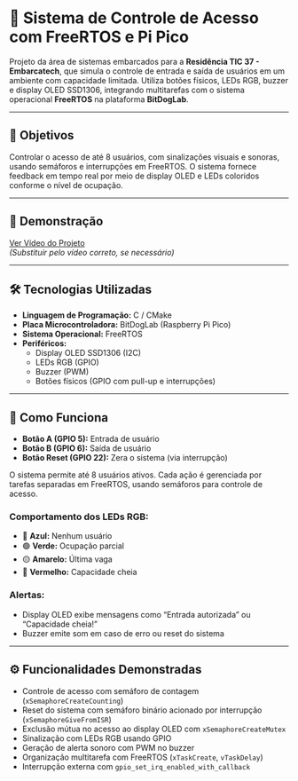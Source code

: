 # 🔐 **Sistema de Controle de Acesso com FreeRTOS e Pi Pico**

Projeto da área de sistemas embarcados para a **Residência TIC 37 - Embarcatech**, que simula o controle de entrada e saída de usuários em um ambiente com capacidade limitada. Utiliza botões físicos, LEDs RGB, buzzer e display OLED SSD1306, integrando multitarefas com o sistema operacional **FreeRTOS** na plataforma **BitDogLab**.

---

## 🎯 **Objetivos**

Controlar o acesso de até 8 usuários, com sinalizações visuais e sonoras, usando semáforos e interrupções em FreeRTOS. O sistema fornece feedback em tempo real por meio de display OLED e LEDs coloridos conforme o nível de ocupação.

---

## 🎥 **Demonstração**

[Ver Vídeo do Projeto](https://drive.google.com/file/d/1p-pWcr50rUCaT1JCv6CoL1GDCLoK-Oyz/view?usp=sharing)  
*(Substituir pelo vídeo correto, se necessário)*

---

## 🛠️ **Tecnologias Utilizadas**

- **Linguagem de Programação:** C / CMake  
- **Placa Microcontroladora:** BitDogLab (Raspberry Pi Pico)  
- **Sistema Operacional:** FreeRTOS  
- **Periféricos:**  
  - Display OLED SSD1306 (I2C)  
  - LEDs RGB (GPIO)  
  - Buzzer (PWM)  
  - Botões físicos (GPIO com pull-up e interrupções)

---

## 📖 **Como Funciona**

- **Botão A (GPIO 5):** Entrada de usuário  
- **Botão B (GPIO 6):** Saída de usuário  
- **Botão Reset (GPIO 22):** Zera o sistema (via interrupção)  

O sistema permite até 8 usuários ativos. Cada ação é gerenciada por tarefas separadas em FreeRTOS, usando semáforos para controle de acesso.

### Comportamento dos LEDs RGB:
- 🔵 **Azul:** Nenhum usuário  
- 🟢 **Verde:** Ocupação parcial  
- 🟡 **Amarelo:** Última vaga  
- 🔴 **Vermelho:** Capacidade cheia

### Alertas:
- Display OLED exibe mensagens como “Entrada autorizada” ou “Capacidade cheia!”  
- Buzzer emite som em caso de erro ou reset do sistema

---

## ⚙️ **Funcionalidades Demonstradas**

- Controle de acesso com semáforo de contagem (`xSemaphoreCreateCounting`)  
- Reset do sistema com semáforo binário acionado por interrupção (`xSemaphoreGiveFromISR`)  
- Exclusão mútua no acesso ao display OLED com `xSemaphoreCreateMutex`  
- Sinalização com LEDs RGB usando GPIO  
- Geração de alerta sonoro com PWM no buzzer  
- Organização multitarefa com FreeRTOS (`xTaskCreate`, `vTaskDelay`)  
- Interrupção externa com `gpio_set_irq_enabled_with_callback`
